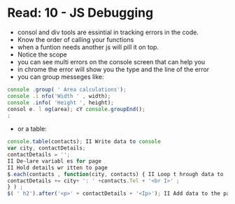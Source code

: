 # Read: 10 - JS Debugging
 
 - consol and div tools are essintial in tracking errors in the code.
 - Know the order of calling your functions
 - when a funtion needs another js will pill it on top.
 - Notice the scope
 - you can see multi errors on the console screen that can help you 
 - in chrome the error will show you the type and the line of the error
 - you can group messeges like:
 ```javascript
 console .group( ' Area calculations');
console .i nfo('Width ' , width);
console .info( 'Height ', height);
consol e. l og(area); cY console.groupEnd();
;
``` 
- or a table:
```javascript
console.table(contacts); II Write data to console
var city, contactDetails;
contactDetails = '';
II De~lare variabl es for page
II Hold details wr itten to page
$.each(contacts , function(city, contacts) { II Loop t hrough data to
contactDetails += city+ ': ' +contacts.Tel + '<br I>' ;
} ) ;
$( ' h2').after('<p>' + contactDetails + '<Ip>'); II Add data to the page
```